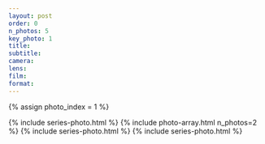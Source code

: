 ```yaml
---
layout: post
order: 0
n_photos: 5
key_photo: 1
title: 
subtitle: 
camera: 
lens: 
film: 
format: 
---
```


{% assign photo_index = 1 %}

{% include series-photo.html %}
{% include photo-array.html n_photos=2 %}
{% include series-photo.html %}
{% include series-photo.html %}
